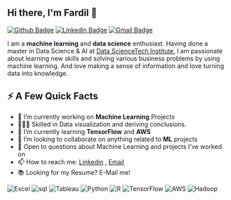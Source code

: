 ## Hi there, I'm Fardil 👋
[![Github Badge](http://img.shields.io/badge/-fardil-black?style=flat-square&logo=github&link=https://github.com/fardil-b//)](https://github.com/fardil-b/) 
[![Linkedin Badge](https://img.shields.io/badge/-fardilbhugaloo-blue?style=flat-square&logo=Linkedin&logoColor=white&link=https://www.linkedin.com/in/fardilbhugaloo/)](https://www.linkedin.com/in/fardilbhugaloo/)
[![Gmail Badge](https://img.shields.io/badge/-fbhugaloo@gmail.com-d14836?style=flat-square&logo=Gmail&logoColor=white&link=mailto:fbhugaloo@gmail.com)](mailto:fbhugaloo@gmail.com)

I am a **machine learning** and **data science** enthusiast. Having done a master in Data Science & AI at [Data ScienceTech Institute](https://www.datasciencetech.institute/), I am passionate about learning new skills and solving various business problems by using machine learning. And love making a sense of information and love turning data into knowledge. 

## ⚡️ A Few Quick Facts
- 🔭 I’m currently working on **Machine Learning** Projects
- 👨🏼‍💻 Skilled in Data visualization and deriving conclusions.
- 🌱 I’m currently learning **TensorFlow** and **AWS**
- 👯 I’m looking to collaborate on anything related to **ML** projects
- 💬 Open to questions about Machine Learning and projects I've worked on
- 📫 How to reach me: [Linkedin](https://www.linkedin.com/in/fardilbhugaloo/) , [Email](mailto:fbhugaloo@gmail.com)
- 📚 Looking for my Resume? E-Mail me!

![Excel](https://img.shields.io/badge/Python-|-green)
![sql](https://img.shields.io/badge/sql-|-yellow)
![Tableau](https://img.shields.io/badge/R-|-blue)
![Python](https://img.shields.io/badge/TensorFlow-|-darkorange)
![R](https://img.shields.io/badge/Keras-|-red)
![TensorFlow](https://img.shields.io/badge/PyTorch-|-purple)
![AWS](https://img.shields.io/badge/AWS-|-lightgrey)
![Hadoop](https://img.shields.io/badge/Hadoop-|-lightblue)




<!--
**fardil-b/fardil-b** is a ✨ _special_ ✨ repository because its `README.md` (this file) appears on your GitHub profile.

Here are some ideas to get you started:

- 🔭 I’m currently working on ...
- 🌱 I’m currently learning ...
- 👯 I’m looking to collaborate on ...
- 🤔 I’m looking for help with ...
- 💬 Ask me about ...
- 📫 How to reach me: ...
- 😄 Pronouns: ...
- ⚡ Fun fact: ...
-->
